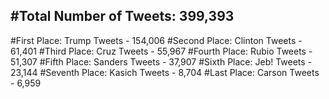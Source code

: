 #Total Number of Tweets: 399,393 
---
#First Place: Trump Tweets - 154,006
#Second Place: Clinton Tweets - 61,401
#Third Place: Cruz Tweets - 55,967
#Fourth Place: Rubio Tweets - 51,307
#Fifth Place: Sanders Tweets - 37,907
#Sixth Place: Jeb! Tweets - 23,144
#Seventh Place: Kasich Tweets - 8,704
#Last Place: Carson Tweets - 6,959
